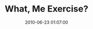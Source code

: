 ---
date: 2010-06-23 01:07:00
link:
  source: delicious
  source_url: https://del.icio.us/roytang
  text: What, Me Exercise?
  url: http://www.fourmilab.ch/hackdiet/e4/exercise.html
slug: what-me-exercise
source: delicious
tags:
- fitness
- ___private
title: What, Me Exercise?
---